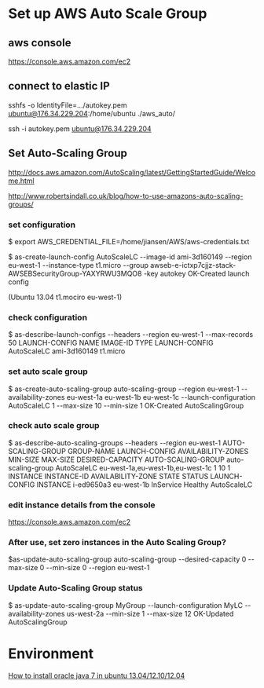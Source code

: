 # Set up AWS Auto Scale Group

## aws console 
https://console.aws.amazon.com/ec2
 
## connect to elastic IP

sshfs -o IdentityFile=.../autokey.pem ubuntu@176.34.229.204:/home/ubuntu ./aws_auto/
 
ssh -i autokey.pem ubuntu@176.34.229.204


## Set Auto-Scaling Group

http://docs.aws.amazon.com/AutoScaling/latest/GettingStartedGuide/Welcome.html
 

http://www.robertsindall.co.uk/blog/how-to-use-amazons-auto-scaling-groups/



### set configuration  

$ export AWS_CREDENTIAL_FILE=/home/jiansen/AWS/aws-credentials.txt

$ as-create-launch-config AutoScaleLC --image-id ami-3d160149 --region eu-west-1 --instance-type t1.micro --group awseb-e-ictxp7cjjz-stack-AWSEBSecurityGroup-YAXYRWU3MQO8 -key autokey
OK-Created launch config

 (Ubuntu 13.04 t1.mociro eu-west-1)


### check configuration

$ as-describe-launch-configs --headers --region eu-west-1 --max-records 50
LAUNCH-CONFIG NAME IMAGE-ID TYPE 
LAUNCH-CONFIG AutoScaleLC ami-3d160149 t1.micro



### set auto scale group

$ as-create-auto-scaling-group auto-scaling-group --region eu-west-1 --availability-zones eu-west-1a eu-west-1b eu-west-1c --launch-configuration AutoScaleLC 1 --max-size 10 --min-size 1
OK-Created AutoScalingGroup



### check auto scale  group

$ as-describe-auto-scaling-groups --headers --region eu-west-1
AUTO-SCALING-GROUP GROUP-NAME LAUNCH-CONFIG AVAILABILITY-ZONES MIN-SIZE MAX-SIZE DESIRED-CAPACITY
AUTO-SCALING-GROUP auto-scaling-group AutoScaleLC eu-west-1a,eu-west-1b,eu-west-1c 1 10 1 
INSTANCE INSTANCE-ID AVAILABILITY-ZONE STATE STATUS LAUNCH-CONFIG
INSTANCE i-ed9650a3 eu-west-1b InService Healthy AutoScaleLC



### edit instance details from the console

https://console.aws.amazon.com/ec2



### After use, set zero instances in the Auto Scaling Group?
$as-update-auto-scaling-group auto-scaling-group --desired-capacity 0 --max-size 0 --min-size 0 --region eu-west-1



### Update Auto-Scaling Group status

$ as-update-auto-scaling-group MyGroup --launch-configuration MyLC --availability-zones us-west-2a --min-size 1 --max-size 12
OK-Updated AutoScalingGroup




# Environment

[How to install oracle java 7 in ubuntu 13.04/12.10/12.04](http://www.ubuntugeek.com/how-to-install-oracle-java-7-in-ubuntu-12-04.html)
